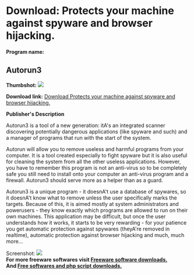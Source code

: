 # Download: Protects your machine against spyware and browser hijacking.

**Program name:**

## Autorun3

  
**Thumbshot:** ![](http://www.freewarefiles.com/screenshot/autorun32_md.jpg)   
  
**Download link:** [Download Protects your machine against spyware and browser hijacking.](http://freesoftwares.boysofts.com/Autorun_program_10901.html)  
  


**Publisher's Description**  
  


Autorun3 is a tool of a new generation: itA's an integrated scanner discovering potentially dangerous applications (like spyware and such) and a manager of programs that run with the start of the system. 

Autorun will allow you to remove useless and harmful programs from your computer. It is a tool created especially to fight spyware but it is also useful for cleaning the system from all the other useless applications. However, you have to remember this program is not an anti-virus so to be completely safe you still need to install onto your computer an anti-virus program and a firewall. Autorun3 should serve more as a helper than as a guard.

Autorun3 is a unique program - it doesnA't use a database of spywares, so it doesnA't know what to remove unless the user specifically marks the targets. Because of this, it is aimed mostly at system administrators and powerusers - they know exactly which programs are allowed to run on their own machines. This application may be difficult, but once the user understands how it works, it starts to be very rewarding - for your patience you get automatic protection against spywares (theyA're removed in realtime), automatic protection against browser hijacking and much, much more... 

  
  
Screenshot: ![](http://www.freewarefiles.com/screenshot/autorun32.jpg)   
**For more freeware softwares visit [Freeware software downloads.](http://freesoftwares.boysofts.com/)**   
**And [Free softwares and php script downloads.](http://www.boysofts.com/)**
